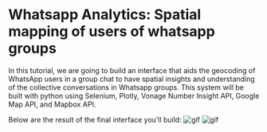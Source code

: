 
# Whatsapp Analytics: Spatial mapping of users of whatsapp groups 

In this tutorial, we are going to build an interface that aids the geocoding of WhatsApp users in a group chat to have spatial insights and understanding of the collective conversations in Whatsapp groups. This system will be built with python using Selenium, Plotly, Vonage Number Insight API, Google Map API, and Mapbox API.

Below are the result of the final interface you’ll build:
![gif](./images/overview-1.gif)
![gif](./images/overview-2.gif)


